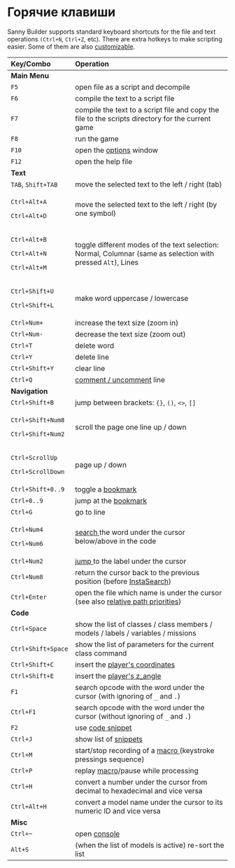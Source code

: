 # Горячие клавиши

Sanny Builder supports standard keyboard shortcuts for the file and text operations `(Ctrl+N`, `Ctrl+Z`, etc\). There are extra hotkeys to make scripting easier. Some of them are also [customizable](editor/options/hotkeys.md).

<table>
  <thead>
    <tr>
      <th style="text-align:left">Key/Combo</th>
      <th style="text-align:left">Operation</th>
    </tr>
  </thead>
  <tbody>
    <tr>
      <td style="text-align:left"><b>Main Menu</b>
      </td>
      <td style="text-align:left"></td>
    </tr>
    <tr>
      <td style="text-align:left"><code>F5</code>
      </td>
      <td style="text-align:left">open file as a script and decompile</td>
    </tr>
    <tr>
      <td style="text-align:left"><code>F6</code>
      </td>
      <td style="text-align:left">compile the text to a script file</td>
    </tr>
    <tr>
      <td style="text-align:left"><code>F7</code>
      </td>
      <td style="text-align:left">compile the text to a script file and copy the file to the scripts directory
        for the current game</td>
    </tr>
    <tr>
      <td style="text-align:left"><code>F8</code>
      </td>
      <td style="text-align:left">run the game</td>
    </tr>
    <tr>
      <td style="text-align:left"><code>F10</code>
      </td>
      <td style="text-align:left">open the <a href="editor/options/">options</a> window</td>
    </tr>
    <tr>
      <td style="text-align:left"><code>F12</code>
      </td>
      <td style="text-align:left">open the help file</td>
    </tr>
    <tr>
      <td style="text-align:left"><b>Text</b>
      </td>
      <td style="text-align:left"></td>
    </tr>
    <tr>
      <td style="text-align:left"><code>TAB</code>, <code>Shift+TAB</code>
      </td>
      <td style="text-align:left">move the selected text to the left / right (tab)</td>
    </tr>
    <tr>
      <td style="text-align:left">
        <p><code>Ctrl+Alt+A</code>
        </p>
        <p><code>Ctrl+Alt+D</code>
        </p>
      </td>
      <td style="text-align:left">move the selected text to the left / right (by one symbol)</td>
    </tr>
    <tr>
      <td style="text-align:left">
        <p><code>Ctrl+Alt+B</code>
        </p>
        <p><code>Ctrl+Alt+N</code>
        </p>
        <p><code>Ctrl+Alt+M</code>
        </p>
      </td>
      <td style="text-align:left">toggle different modes of the text selection: Normal, Columnar (same as
        selection with pressed <code>Alt</code>), Lines</td>
    </tr>
    <tr>
      <td style="text-align:left">
        <p><code>Ctrl+Shift+U</code>
        </p>
        <p><code>Ctrl+Shift+L</code>
        </p>
      </td>
      <td style="text-align:left">make word uppercase / lowercase</td>
    </tr>
    <tr>
      <td style="text-align:left"><code>Ctrl+Num+</code>
      </td>
      <td style="text-align:left">increase the text size (zoom in)</td>
    </tr>
    <tr>
      <td style="text-align:left"><code>Ctrl+Num-</code>
      </td>
      <td style="text-align:left">decrease the text size (zoom out)</td>
    </tr>
    <tr>
      <td style="text-align:left"><code>Ctrl+T</code>
      </td>
      <td style="text-align:left">delete word</td>
    </tr>
    <tr>
      <td style="text-align:left"><code>Ctrl+Y</code>
      </td>
      <td style="text-align:left">delete line</td>
    </tr>
    <tr>
      <td style="text-align:left"><code>Ctrl+Shift+Y</code>
      </td>
      <td style="text-align:left">clear line</td>
    </tr>
    <tr>
      <td style="text-align:left"><code>Ctrl+Q</code>
      </td>
      <td style="text-align:left"><a href="features.md#commenting-code">comment / uncomment</a> line</td>
    </tr>
    <tr>
      <td style="text-align:left"><b>Navigation</b>
      </td>
      <td style="text-align:left"></td>
    </tr>
    <tr>
      <td style="text-align:left"><code>Ctrl+Shift+B</code>
      </td>
      <td style="text-align:left">jump between brackets: <code>{}</code>, <code>()</code>, <code>&lt;&gt;</code>, <code>[]</code>
      </td>
    </tr>
    <tr>
      <td style="text-align:left">
        <p><code>Ctrl+Shift+Num8</code>
        </p>
        <p><code>Ctrl+Shift+Num2</code>
        </p>
      </td>
      <td style="text-align:left">scroll the page one line up / down</td>
    </tr>
    <tr>
      <td style="text-align:left">
        <p><code>Ctrl+ScrollUp</code> 
        </p>
        <p><code>Ctrl+ScrollDown</code>
        </p>
      </td>
      <td style="text-align:left">page up / down</td>
    </tr>
    <tr>
      <td style="text-align:left"><code>Ctrl+Shift+0..9</code>
      </td>
      <td style="text-align:left">toggle a <a href="features.md#bookmarks-quick-jump">bookmark</a>
      </td>
    </tr>
    <tr>
      <td style="text-align:left"><code>Ctrl+0..9</code>
      </td>
      <td style="text-align:left">jump at the <a href="features.md#bookmarks-quick-jump">bookmark</a>
      </td>
    </tr>
    <tr>
      <td style="text-align:left"><code>Ctrl+G</code>
      </td>
      <td style="text-align:left">go to line</td>
    </tr>
    <tr>
      <td style="text-align:left">
        <p><code>Ctrl+Num4</code>
        </p>
        <p><code>Ctrl+Num6</code>
        </p>
      </td>
      <td style="text-align:left"><a href="features.md#instasearch">search </a>the word under the cursor
        below/above in the code</td>
    </tr>
    <tr>
      <td style="text-align:left"><code>Ctrl+Num2</code>
      </td>
      <td style="text-align:left"><a href="features.md#instasearch">jump </a>to the label under the cursor</td>
    </tr>
    <tr>
      <td style="text-align:left"><code>Ctrl+Num8</code>
      </td>
      <td style="text-align:left">return the cursor back to the previous position (before <a href="features.md#instasearch">InstaSearch</a>)</td>
    </tr>
    <tr>
      <td style="text-align:left"><code>Ctrl+Enter</code>
      </td>
      <td style="text-align:left">open the file which name is under the cursor (see also <a href="coding/directives.md#usdinclude">relative path priorities</a>)</td>
    </tr>
    <tr>
      <td style="text-align:left"><b>Code</b>
      </td>
      <td style="text-align:left"></td>
    </tr>
    <tr>
      <td style="text-align:left"><code>Ctrl+Space</code>
      </td>
      <td style="text-align:left">show the list of classes / class members / models / labels / variables
        / missions</td>
    </tr>
    <tr>
      <td style="text-align:left"><code>Ctrl+Shift+Space</code>
      </td>
      <td style="text-align:left">show the list of parameters for the current class command</td>
    </tr>
    <tr>
      <td style="text-align:left"><code>Ctrl+Shift+C</code>
      </td>
      <td style="text-align:left">insert the <a href="features.md#player-coordinates-management">player&apos;s coordinates</a>
      </td>
    </tr>
    <tr>
      <td style="text-align:left"><code>Ctrl+Shift+E</code>
      </td>
      <td style="text-align:left">insert the <a href="features.md#player-coordinates-management">player&apos;s z_angle</a>
      </td>
    </tr>
    <tr>
      <td style="text-align:left"><code>F1</code>
      </td>
      <td style="text-align:left">search opcode with the word under the cursor (with ignoring of <code>_</code> and <code>.</code>)</td>
    </tr>
    <tr>
      <td style="text-align:left"><code>Ctrl+F1</code>
      </td>
      <td style="text-align:left">search opcode with the word under the cursor (without ignoring of <code>_</code> and <code>.</code>)</td>
    </tr>
    <tr>
      <td style="text-align:left"><code>F2</code>
      </td>
      <td style="text-align:left">use <a href="features.md#code-snippets">code snippet</a>
      </td>
    </tr>
    <tr>
      <td style="text-align:left"><code>Ctrl+J</code>
      </td>
      <td style="text-align:left">show list of <a href="features.md#code-snippets">snippets</a>
      </td>
    </tr>
    <tr>
      <td style="text-align:left"><code>Ctrl+M</code>
      </td>
      <td style="text-align:left">start/stop recording of a <a href="features.md#keypress-recording-macro">macro </a>(keystroke
        pressings sequence)</td>
    </tr>
    <tr>
      <td style="text-align:left"><code>Ctrl+P</code>
      </td>
      <td style="text-align:left">replay <a href="features.md#keypress-recording-macro">macro</a>/pause while
        processing</td>
    </tr>
    <tr>
      <td style="text-align:left"><code>Ctrl+H</code>
      </td>
      <td style="text-align:left">convert a number under the cursor from decimal to hexadecimal and vice
        versa</td>
    </tr>
    <tr>
      <td style="text-align:left"><code>Ctrl+Alt+H</code>
      </td>
      <td style="text-align:left">convert a model name under the cursor to its numeric ID and vice versa</td>
    </tr>
    <tr>
      <td style="text-align:left"><b>Misc</b>
      </td>
      <td style="text-align:left"></td>
    </tr>
    <tr>
      <td style="text-align:left"><code>Ctrl+~</code>
      </td>
      <td style="text-align:left">open <a href="console.md">console</a>
      </td>
    </tr>
    <tr>
      <td style="text-align:left"><code>Alt+S</code>
      </td>
      <td style="text-align:left">(when the list of models is active) re-sort the list</td>
    </tr>
  </tbody>
</table>